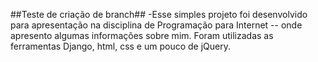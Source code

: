 ##Teste de criação de branch##
-Esse simples projeto foi desenvolvido para apresentação na disciplina
de Programação para Internet -- onde apresento algumas informações sobre mim.
Foram utilizadas as ferramentas Django, html, css e um pouco de jQuery.
